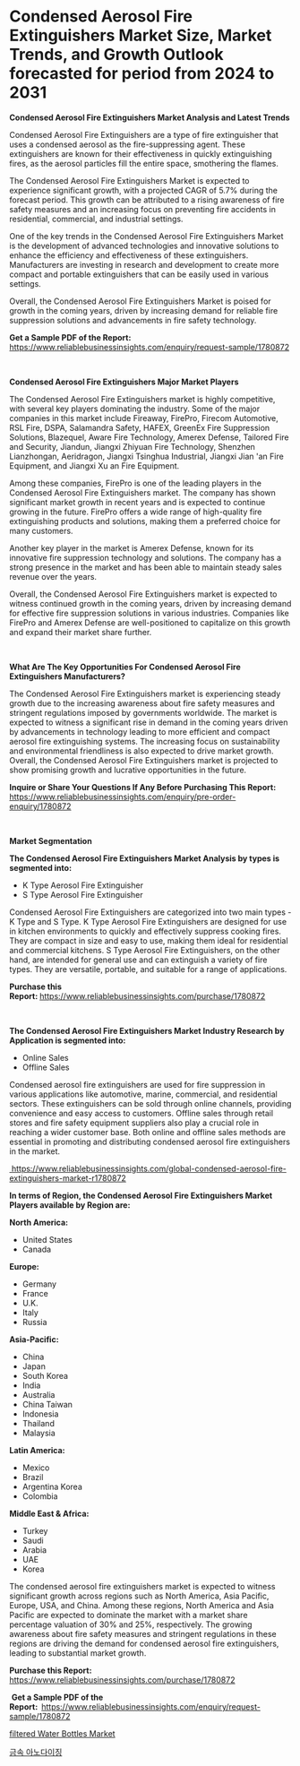 <p><h1>Condensed Aerosol Fire Extinguishers Market Size, Market Trends, and Growth Outlook forecasted for period from 2024 to 2031</h1></p><p><strong>Condensed Aerosol Fire Extinguishers Market Analysis and Latest Trends</strong></p>
<p><p>Condensed Aerosol Fire Extinguishers are a type of fire extinguisher that uses a condensed aerosol as the fire-suppressing agent. These extinguishers are known for their effectiveness in quickly extinguishing fires, as the aerosol particles fill the entire space, smothering the flames.</p><p>The Condensed Aerosol Fire Extinguishers Market is expected to experience significant growth, with a projected CAGR of 5.7% during the forecast period. This growth can be attributed to a rising awareness of fire safety measures and an increasing focus on preventing fire accidents in residential, commercial, and industrial settings.</p><p>One of the key trends in the Condensed Aerosol Fire Extinguishers Market is the development of advanced technologies and innovative solutions to enhance the efficiency and effectiveness of these extinguishers. Manufacturers are investing in research and development to create more compact and portable extinguishers that can be easily used in various settings.</p><p>Overall, the Condensed Aerosol Fire Extinguishers Market is poised for growth in the coming years, driven by increasing demand for reliable fire suppression solutions and advancements in fire safety technology.</p></p>
<p><strong>Get a Sample PDF of the Report:&nbsp;</strong> <a href="https://www.reliablebusinessinsights.com/enquiry/request-sample/1780872">https://www.reliablebusinessinsights.com/enquiry/request-sample/1780872</a></p>
<p>&nbsp;</p>
<p><strong>Condensed Aerosol Fire Extinguishers Major Market Players</strong></p>
<p><p>The Condensed Aerosol Fire Extinguishers market is highly competitive, with several key players dominating the industry. Some of the major companies in this market include Fireaway, FirePro, Firecom Automotive, RSL Fire, DSPA, Salamandra Safety, HAFEX, GreenEx Fire Suppression Solutions, Blazequel, Aware Fire Technology, Amerex Defense, Tailored Fire and Security, Jiandun, Jiangxi Zhiyuan Fire Technology, Shenzhen Lianzhongan, Aeridragon, Jiangxi Tsinghua Industrial, Jiangxi Jian 'an Fire Equipment, and Jiangxi Xu an Fire Equipment.</p><p>Among these companies, FirePro is one of the leading players in the Condensed Aerosol Fire Extinguishers market. The company has shown significant market growth in recent years and is expected to continue growing in the future. FirePro offers a wide range of high-quality fire extinguishing products and solutions, making them a preferred choice for many customers.</p><p>Another key player in the market is Amerex Defense, known for its innovative fire suppression technology and solutions. The company has a strong presence in the market and has been able to maintain steady sales revenue over the years.</p><p>Overall, the Condensed Aerosol Fire Extinguishers market is expected to witness continued growth in the coming years, driven by increasing demand for effective fire suppression solutions in various industries. Companies like FirePro and Amerex Defense are well-positioned to capitalize on this growth and expand their market share further.</p></p>
<p>&nbsp;</p>
<p><strong>What Are The Key Opportunities For Condensed Aerosol Fire Extinguishers Manufacturers?</strong></p>
<p><p>The Condensed Aerosol Fire Extinguishers market is experiencing steady growth due to the increasing awareness about fire safety measures and stringent regulations imposed by governments worldwide. The market is expected to witness a significant rise in demand in the coming years driven by advancements in technology leading to more efficient and compact aerosol fire extinguishing systems. The increasing focus on sustainability and environmental friendliness is also expected to drive market growth. Overall, the Condensed Aerosol Fire Extinguishers market is projected to show promising growth and lucrative opportunities in the future.</p></p>
<p><strong>Inquire or Share Your Questions If Any Before Purchasing This Report:</strong> <a href="https://www.reliablebusinessinsights.com/enquiry/pre-order-enquiry/1780872">https://www.reliablebusinessinsights.com/enquiry/pre-order-enquiry/1780872</a></p>
<p>&nbsp;</p>
<p><strong>Market Segmentation</strong></p>
<p><strong>The Condensed Aerosol Fire Extinguishers Market Analysis by types is segmented into:</strong></p>
<p><ul><li>K Type Aerosol Fire Extinguisher</li><li>S Type Aerosol Fire Extinguisher</li></ul></p>
<p><p>Condensed Aerosol Fire Extinguishers are categorized into two main types - K Type and S Type. K Type Aerosol Fire Extinguishers are designed for use in kitchen environments to quickly and effectively suppress cooking fires. They are compact in size and easy to use, making them ideal for residential and commercial kitchens. S Type Aerosol Fire Extinguishers, on the other hand, are intended for general use and can extinguish a variety of fire types. They are versatile, portable, and suitable for a range of applications.</p></p>
<p><strong>Purchase this Report:&nbsp;</strong><a href="https://www.reliablebusinessinsights.com/purchase/1780872">https://www.reliablebusinessinsights.com/purchase/1780872</a></p>
<p>&nbsp;</p>
<p><strong>The Condensed Aerosol Fire Extinguishers Market Industry Research by Application is segmented into:</strong></p>
<p><ul><li>Online Sales</li><li>Offline Sales</li></ul></p>
<p><p>Condensed aerosol fire extinguishers are used for fire suppression in various applications like automotive, marine, commercial, and residential sectors. These extinguishers can be sold through online channels, providing convenience and easy access to customers. Offline sales through retail stores and fire safety equipment suppliers also play a crucial role in reaching a wider customer base. Both online and offline sales methods are essential in promoting and distributing condensed aerosol fire extinguishers in the market.</p></p>
<p><a href="https://www.reliablebusinessinsights.com/global-condensed-aerosol-fire-extinguishers-market-r1780872">&nbsp;https://www.reliablebusinessinsights.com/global-condensed-aerosol-fire-extinguishers-market-r1780872</a></p>
<p><strong>In terms of Region, the Condensed Aerosol Fire Extinguishers Market Players available by Region are:</strong></p>
<p>
    <p> <strong> North America: </strong>
        <ul>
            <li>United States</li>
            <li>Canada</li>
        </ul>
        </p> 
    <p> <strong> Europe: </strong>
        <ul>
            <li>Germany</li>
            <li>France</li>
            <li>U.K.</li>
            <li>Italy</li>
            <li>Russia</li>
        </ul>
        </p> 
    <p> <strong> Asia-Pacific: </strong>
        <ul>
            <li>China</li>
            <li>Japan</li>
            <li>South Korea</li>
            <li>India</li>
            <li>Australia</li>
            <li>China Taiwan</li>
            <li>Indonesia</li>
            <li>Thailand</li>
            <li>Malaysia</li>
        </ul>
        </p> 
    <p> <strong> Latin America: </strong>
        <ul>
            <li>Mexico</li>
            <li>Brazil</li>
            <li>Argentina Korea</li>
            <li>Colombia</li>
        </ul>
        </p> 
    <p> <strong> Middle East & Africa: </strong>
        <ul>
            <li>Turkey</li>
            <li>Saudi</li>
            <li>Arabia</li>
            <li>UAE</li>
            <li>Korea</li>
        </ul>
    </p>
    </p>
<p><p>The condensed aerosol fire extinguishers market is expected to witness significant growth across regions such as North America, Asia Pacific, Europe, USA, and China. Among these regions, North America and Asia Pacific are expected to dominate the market with a market share percentage valuation of 30% and 25%, respectively. The growing awareness about fire safety measures and stringent regulations in these regions are driving the demand for condensed aerosol fire extinguishers, leading to substantial market growth.</p></p>
<p><strong>Purchase this Report: </strong><a href="https://www.reliablebusinessinsights.com/purchase/1780872">https://www.reliablebusinessinsights.com/purchase/1780872</a></p>
<p>&nbsp;<strong>Get a Sample PDF of the Report:&nbsp;&nbsp;</strong><a href="https://www.reliablebusinessinsights.com/enquiry/request-sample/1780872">https://www.reliablebusinessinsights.com/enquiry/request-sample/1780872</a></p>
<p><strong></strong></p>
<p><p><a href="https://github.com/Valeridd446677/Market-Research-Report-List-2/blob/main/filtered-water-bottles-market.md">filtered Water Bottles Market</a></p><p><a href="https://github.com/lkwggful07722/Market-Research-Report-List-3/blob/main/8024395184639.md">금속 아노다이징</a></p></p>